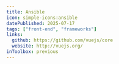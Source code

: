 ```yaml
---
title: Ansible
icon: simple-icons:ansible
datePublished: 2025-07-17
tags: ["front-end", "frameworks"]
links:
  github: https://github.com/vuejs/core
  website: http://vuejs.org/
inToolbox: previous
---
```

